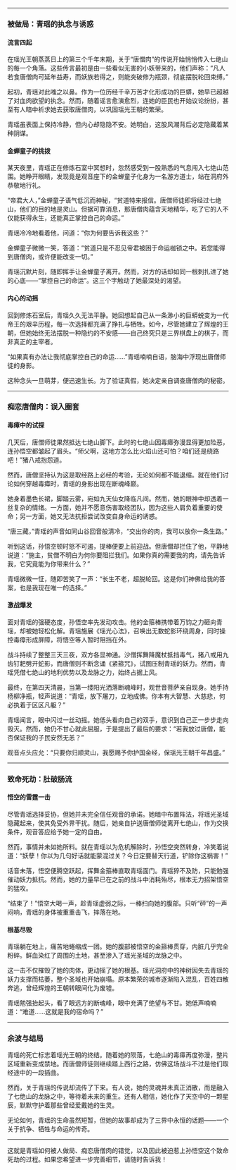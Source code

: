 
---

### **被做局：青瑶的执念与诱惑**

#### **流言四起**
在瑶光王朝蒸蒸日上的第三个千年末期，关于“唐僧肉”的传说开始悄悄传入七绝山的每一个角落。这些传言最初是由一些看似无害的小妖带来的，他们声称：“凡人若食唐僧肉可延年益寿，而妖族若得之，则能突破修为瓶颈，彻底摆脱轮回束缚。”

起初，青瑶对此嗤之以鼻。作为一位历经千辛万苦才化形成功的巨蟒，她早已超越了对血肉欲望的执念。然而，随着谣言愈演愈烈，连她的臣民也开始议论纷纷，甚至有人暗中祈求她去获取唐僧肉，以巩固瑶光王朝的繁荣。

青瑶虽表面上保持冷静，但内心却隐隐不安。她明白，这股风潮背后必定隐藏着某种阴谋。

#### **金蝉童子的挑拨**
某天夜里，青瑶正在修炼石室中冥想时，忽然感受到一股熟悉的气息闯入七绝山范围。她睁开眼睛，发现竟是观音座下的金蝉童子化身为一名游方道士，站在洞府外恭敬地行礼。

“帝君大人，”金蝉童子语气低沉而神秘，“贫道特来报信。唐僧师徒即将经过七绝山，他们的目的地是灵山。但据可靠消息，那唐僧肉蕴含天地精华，吃了它的人不仅能获得永生，还能真正掌控自己的命运。”

青瑶冷冷地看着他，问道：“你为何要告诉我这些？”

金蝉童子微微一笑，答道：“贫道只是不忍见帝君被困于命运枷锁之中。若您能得到唐僧肉，或许便能改变一切。”

青瑶沉默片刻，随即挥手让金蝉童子离开。然而，对方的话却如同一根刺扎进了她的心底——“掌控自己的命运”。这三个字触动了她最深处的渴望。

#### **内心的动摇**
回到修炼石室后，青瑶久久无法平静。她回想起自己从一条渺小的巨蟒蜕变为一代帝王的艰辛历程，每一次选择都充满了挣扎与牺牲。如今，尽管她建立了辉煌的王朝，但她始终无法摆脱一种隐约的不安感——自己终究只是三界棋盘上的棋子，而非真正的主宰者。

“如果真有办法让我彻底掌控自己的命运……”青瑶喃喃自语，脑海中浮现出唐僧师徒的身影。

这种念头一旦萌芽，便迅速生长。为了验证真假，她决定亲自调查唐僧肉的秘密。

---

### **痴恋唐僧肉：误入圈套**

#### **毒瘴中的试探**
几天后，唐僧师徒果然抵达七绝山脚下。此时的七绝山因毒瘴弥漫显得更加险恶，连孙悟空都皱起了眉头。“师父啊，这地方怎么比火焰山还可怕？咱们还是绕路吧！”猪八戒抱怨道。

然而，唐僧坚持认为这是取经路上必经的考验，无论如何都不能退缩。就在他们讨论如何穿越毒瘴时，青瑶的身影出现在断魂峰巅。

她身着墨色长裙，脚踏云雾，宛如九天仙女降临凡间。然而，她的眼神中却透着一丝复杂的情绪。一方面，她并不愿意伤害取经团队，因为这些人肩负着重要的使命；另一方面，她又无法抗拒尝试改变自身命运的诱惑。

“唐三藏，”青瑶的声音如同山谷回音般清冷，“交出你的肉，我可以放你一条生路。”

听到这话，孙悟空顿时怒不可遏，提棒便要上前迎战。但唐僧却拦住了他，平静地说道：“施主，贫僧不明白为何你要阻拦我们。如果你真的需要我的肉，请先告诉我，它究竟能为你带来什么？”

青瑶微微一怔，随即苦笑了一声：“长生不老，超脱轮回。这是你们神佛给我的答案，也是我现在唯一的选择。”

#### **激战爆发**
面对青瑶的强硬态度，孙悟空率先发动攻击。他的金箍棒携带着万钧之力砸向青瑶，却被她轻松化解。青瑶施展《瑶光心法》，召唤出无数蛇影环绕周身，同时操控毒瘴形成屏障，将悟空等人暂时阻挡在外。

战斗持续了整整三天三夜，双方各显神通。沙僧挥舞降魔杖抵挡毒气，猪八戒用九齿钉耙劈开蛇影，而唐僧则不断念诵《紧箍咒》，试图压制青瑶的妖力。然而，青瑶凭借七绝山的地利优势以及龙脉之力，始终占据上风。

最终，在第四天清晨，当第一缕阳光洒落断魂峰时，观世音菩萨亲自现身。她手持杨柳净瓶，轻声说道：“青瑶，放下屠刀，立地成佛。你本有大智慧、大慈悲，何必执着于区区凡躯？”

青瑶闻言，眼中闪过一丝动摇。她低头看向自己的双手，意识到自己正一步步走向毁灭。然而，她仍不甘心就此屈服，于是提出了最后的要求：“若我放过唐僧，能否保证我的子民安然无恙？”

观音点头应允：“只要你归顺灵山，我愿赐予你护国金经，保瑶光王朝千年昌盛。”

---

### **致命死劫：肚破肠流**

#### **悟空的雷霆一击**
尽管青瑶选择妥协，但她并未完全信任观音的承诺。她暗中布置阵法，将瑶光圣域隐藏起来，使其免受外界干扰。随后，她亲自护送唐僧师徒离开七绝山，作为交换条件，观音答应给予她一定的自由。

然而，事情并未如她所料。就在青瑶以为危机解除时，孙悟空突然转身，冷笑着说道：“妖孽！你以为几句好话就能蒙混过关？今日定要替天行道，铲除你这祸害！”

话音未落，悟空便腾空跃起，挥舞金箍棒直取青瑶面门。青瑶猝不及防，只能勉强催动妖力抵抗。然而，她的力量早已在之前的战斗中消耗殆尽，根本无力招架悟空的猛攻。

“结束了！”悟空大喝一声，趁青瑶虚弱之际，一棒扫向她的腹部。只听“砰”的一声闷响，青瑶的身体被重重击飞，摔落在地。

#### **根基尽毁**
青瑶躺在地上，痛苦地蜷缩成一团。她的腹部被悟空的金箍棒贯穿，内脏几乎完全粉碎。鲜血染红了周围的土地，甚至渗入了瑶光圣域的龙脉之中。

这一击不仅摧毁了她的肉体，更动摇了她的根基。瑶光洞府中的神树因失去青瑶的妖力支撑而枯萎，整个圣域也开始崩塌。原本繁荣的城市逐渐陷入混乱，百姓四散奔逃，曾经辉煌的王朝转眼间化为废墟。

青瑶勉强抬起头，看了眼远方的断魂峰，眼中充满了绝望与不甘。她低声喃喃道：“难道……这就是我的宿命吗？”

---

### **余波与结局**
青瑶的死亡标志着瑶光王朝的终结。随着她的陨落，七绝山的毒瘴再度弥漫，整片区域重新变成禁地。而唐僧师徒则继续踏上西行之路，仿佛这场战斗不过是他们取经途中的一段插曲。

然而，关于青瑶的传说却流传了下来。有人说，她的灵魂并未真正消散，而是融入了七绝山的龙脉之中，等待着未来的重生。还有人相信，她化作了天空中的一颗星辰，默默守护着那些曾经爱戴她的生灵。

无论如何，青瑶的生命虽然短暂，但她的故事却成为了三界中永恒的话题——一个关于抗争、牺牲与命运的传奇。

---

这就是青瑶如何被人做局、痴恋唐僧肉的错觉，以及因此被迫惹上孙悟空这个致命死劫的过程。如果您希望进一步完善细节，请随时告诉我！